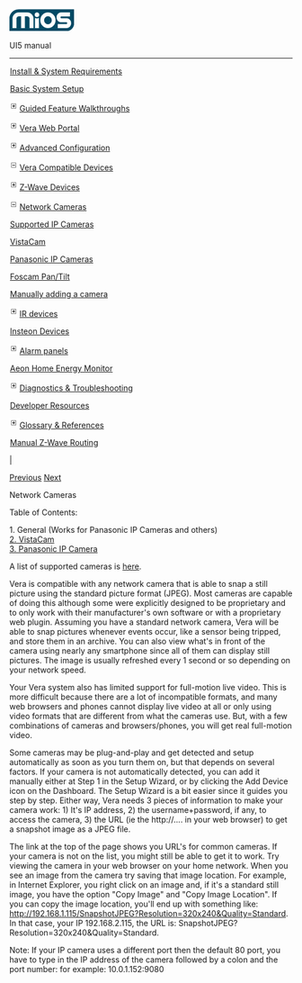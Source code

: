 ![](skins/mios/images/logo.png)

UI5 manual

  
---  
  
![](images/spacer.gif)[Install & System
Requirements](index.html#!docs5/installation_and_system_requirements_en_3lite_all.md)

![](images/spacer.gif)[Basic System Setup ](index.html#!docs5/getting_started_en_3lite_all.md)

![](skins/mios/images/plus.gif)[Guided Feature Walkthroughs
](features_en_3lite_all.html)

![](skins/mios/images/plus.gif)[Vera Web Portal](index.html#!docs5/web_portal_en_3lite_all.md)

![](skins/mios/images/plus.gif)[Advanced
Configuration](index.html#!docs5/advanced_configuration_en_3lite_all.md)

![](skins/mios/images/minus.gif)[Vera Compatible
Devices](index.html#!docs5/supported_hardware_en_3lite_all.md)

![](skins/mios/images/plus.gif)[Z-Wave Devices](index.html#!docs5/zwave_devices_en_3lite_all.md)

![](skins/mios/images/minus.gif)[Network Cameras](index.html#!docs5/ip_camera_en_3lite_all.md)

![](images/spacer.gif)[Supported IP Cameras](index.html#!docs5/supported_cameras_en_3lite_all.md)

![](images/spacer.gif)[VistaCam](index.html#!docs5/vistacam_en_3lite_all.md)

![](images/spacer.gif)[Panasonic IP Cameras](index.html#!docs5/panasonic_ip_cameras_en_3lite_all.md)

![](images/spacer.gif)[Foscam Pan/Tilt](index.html#!docs5/foscam_en_3lite_all.md)

![](images/spacer.gif)[Manually adding a camera](ip_camera_en_3lite_all.htmls)

![](skins/mios/images/plus.gif)[IR devices](index.html#!docs5/infrared_en_3lite_all.md)

![](images/spacer.gif)[Insteon Devices](index.html#!docs5/Insteon_en_3lite_all.md)

![](skins/mios/images/plus.gif)[Alarm panels](index.html#!docs5/alarm_en_3lite_all.md)

![](images/spacer.gif)[Aeon Home Energy Monitor](index.html#!docs5/aeon_en_3lite_all.md)

![](skins/mios/images/plus.gif)[Diagnostics &
Troubleshooting](index.html#!docs5/troubleshooting_en_3lite_all.md)

![](images/spacer.gif)[Developer Resources](index.html#!docs5/developers_en_3lite_all.md)

![](skins/mios/images/plus.gif)[Glossary &
References](index.html#!docs5/reference_en_3lite_all.md)

![](images/spacer.gif)[Manual Z-Wave Routing](index.html#!docs5/ManualRoute_en_3lite_all.md)

|

[Previous](index.html#!docs5/zwave_devices_en_3lite_all.md)
[Next](index.html#!docs5/supported_cameras_en_3lite_all.md)

Network Cameras

  
Table of Contents:  
  
1\. General (Works for Panasonic IP Cameras and others)  
[2\. VistaCam](index.html#!docs5/vistacam_en_all_all.md)  
[3\. Panasonic IP Camera](/panasonic_ip_cameras_en_all_all.html)  
  
  
A list of supported cameras is [here](/supported_cameras_en_all_all.html).  
  
Vera is compatible with any network camera that is able to snap a still
picture using the standard picture format (JPEG).  Most cameras are capable of
doing this although some were explicitly designed to be proprietary and to
only work with their manufacturer's own software or with a proprietary web
plugin.  Assuming you have a standard network camera, Vera will be able to
snap pictures whenever events occur, like a sensor being tripped, and store
them in an archive.  You can also view what's in front of the camera using
nearly any smartphone since all of them can display still pictures.  The image
is usually refreshed every 1 second or so depending on your network speed.  
  
Your Vera system also has limited support for full-motion live video.  This is
more difficult because there are a lot of incompatible formats, and many web
browsers and phones cannot display live video at all or only using video
formats that are different from what the cameras use.  But, with a few
combinations of cameras and browsers/phones, you will get real full-motion
video.  
  
Some cameras may be plug-and-play and get detected and setup automatically as
soon as you turn them on, but that depends on several factors.  If your camera
is not automatically detected, you can add it manually either at Step 1 in the
Setup Wizard, or by clicking the Add Device icon on the Dashboard.  The Setup
Wizard is a bit easier since it guides you step by step.  Either way, Vera
needs 3 pieces of information to make your camera work: 1) It's IP address, 2)
the username+password, if any, to access the camera, 3) the URL (ie the
http://.... in your web browser) to get a snapshot image as a JPEG file.  
  
The link at the top of the page shows you URL's for common cameras.  If your
camera is not on the list, you might still be able to get it to work.  Try
viewing the camera in your web browser on your home network.  When you see an
image from the camera try saving that image location.  For example, in
Internet Explorer, you right click on an image and, if it's a standard still
image, you have the option "Copy Image" and "Copy Image Location".  If you can
copy the image location, you'll end up with something like:
http://192.168.1.115/SnapshotJPEG?Resolution=320x240&Quality=Standard.  In
that case, your IP 192.168.2.115, the URL is:
SnapshotJPEG?Resolution=320x240&Quality=Standard.  
  
Note: If your IP camera uses a different port then the default 80 port, you
have to type in the IP address of the camera followed by a colon and the port
number: for example:  10.0.1.152:9080  
  

  

